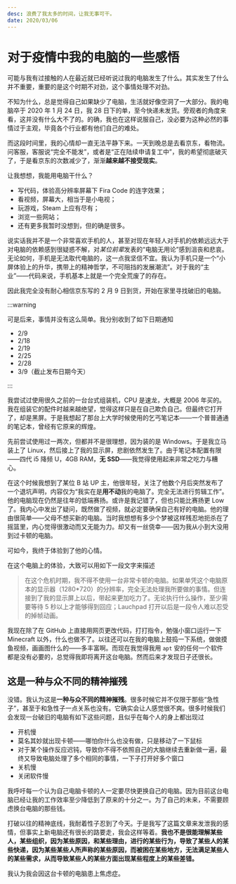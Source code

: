```yaml
---
desc: 浪费了我太多的时间，让我无事可干。
date: 2020/03/06
---
```


# 对于疫情中我的电脑的一些感悟

可能与我有过接触的人在最近就已经听说过我的电脑发生了什么。其实发生了什么并不重要，重要的是这个时期不对劲，这个事情处理不对劲。

不知为什么，总是觉得自己如果缺少了电脑，生活就好像空洞了一大部分。我的电脑卒于 2020 年 1 月 24 日，我 28 日下的单，至今快递未发货。旁观者的角度来看，这并没有什么大不了的。的确，我也在这样说服自己，没必要为这种必然的事情过于主观，毕竟各个行业都有他们自己的难处。

而这段时间里，我的心情却一直无法平静下来。一天到晚总是去看京东，看物流。问客服，客服说“完全不能发”，或者是“正在陆续申请复工中”，我的希望彻底破灭了，于是看京东的次数减少了，渐渐**越来越不接受现实**。

让我想想，我能用电脑干什么？

- 写代码，体验高分辨率屏幕下 Fira Code 的连字效果；
- 看视频，屏幕大，相当于是小电视；
- 玩游戏，Steam 上应有尽有；
- 浏览一些网站；
- 还有更多我暂时没想到，但的确是很多。

说实话我并不是一个非常喜欢手机的人，甚至对现在年轻人对手机的依赖远远大于对电脑的依赖感到很疑惑不解，对*某位前辈*发表的“电脑无用论”感到沮丧和悲哀。无论如何，手机是无法取代电脑的，这一点我坚信不宜。我认为手机只是一个“小屏体验上的升华，携带上的精神哲学，不可阻挡的发展潮流”。对于我的“主业”——代码来说，手机基本上就是一个完全荒废了的存在。

因此我完全没有耐心相信京东写的 2 月 9 日到货，开始在家里寻找破旧的电脑。

:::warning

可是后来，事情并没有这么简单。我分别收到了如下日期通知

- 2/9
- 2/18
- 2/19
- 2/25
- 2/28
- 3/9（截止发布日期今天）

:::

我尝试过使用很久之前的一台台式组装机，CPU 是速龙，大概是 2006 年买的。我在组装它的配件时越来越绝望，觉得这样只是在自己欺负自己。但最终它打开了，却是黑屏。于是我想起了那台上大学时候使用的乞丐笔记本——一个普普通通的笔记本，曾经有它原来的辉煌。

先前尝试使用过一两次，但都并不是很理想，因为装的是 Windows。于是我立马装上了 Linux，然后接上了我的显示屏，悲剧依然发生了。由于笔记本配置有限——四代 i5 降频 U，4GB RAM，**无 SSD**——我觉得使用起来非常之吃力与糟心。

在这个时候我想到了某位 B 站 UP 主，他很年轻，关注了他数个月后突然发布了一个退坑声明，内容仅为“我实在是**用不动**我的电脑了。完全无法进行剪辑工作”。他的电脑现在仍然是往年的低端赛扬。或许是我记错了，但也只能比赛扬更 Low 了。我内心中发出了疑问，既然做了视频，就必定要确保自己有好的电脑。他的理由很简单——父母不想买新的电脑。当时我想想有多少个梦被这样残忍地扼杀在了摇篮里，内心觉得很激动而又无能为力。却又有一丝侥幸——因为我从小到大没用到过卡顿的电脑。

可如今，我终于体验到了他的心情。

在这个电脑上的体验，大致可以用如下一段文字来描述

> 在这个危机时期，我不得不使用一台非常卡顿的电脑。如果单凭这个电脑原本的显示器（1280*720）的分辨率，完全无法处理我所要做的事情。但连接到了我的显示屏上以后，带起来更加吃力了。无论执行什么操作，至少需要等待 5 秒以上才能够得到回应；Lauchpad 打开以后是一段令人难以忍受的掉帧动画。

我现在除了在 GitHub 上直接用网页更改代码，打打指令，勉强小窗口运行一下 Minecraft 以外，什么也做不了。以往还可以在我的电脑上鼓捣一下系统，做做摸鱼视频，画画图什么的——多丰富啊。而现在我觉得我用 `apt` 安的任何一个软件都是没有必要的，总觉得我即将离开这台电脑。然而后来才发现日子还很长。

## 这是一种与众不同的精神摧残

没错。我认为这是**一种与众不同的精神摧残**。很多时候它并不仅限于那些“急性子”，甚至于和急性子一点关系也没有。它确实会让人感觉很不爽。很多时候我们会发现一台破旧的电脑有如下这些问题，且似乎在每个人的身上都出现过

- 开机慢
- 莫名其妙就出现卡顿——哪怕你什么也没有做，只是移动了一下鼠标
- 对于某个操作反应迟钝，导致你不得不依照自己的大脑继续去重新做一遍，最终又导致电脑处理了多个相同的事情，一下子打开好多个窗口
- 关机慢
- 关闭软件慢

我呼吁每一个认为自己电脑卡顿的人一定要尽快更换自己的电脑。因为目前这台电脑已经让我的工作效率至少降低到了原来的十分之一。为了自己的未来，不需要顾虑换台电脑的那些钱。

打破以往的精神底线，我耐着性子忍到了今天。于是我写了这篇文章来发泄我的感情，但事实上新电脑还有很长的路要走，我会这样等着。**我也不是很能理解某些人，某些组织，因为某些原因，和某些理由，进行的某些行为，导致了某些人的某些快递，因为某些某些人所声称的某些原因，而被困在某些地方，无法满足某些人的某些需求，从而导致某些人的某些方面出现某些程度上的某些差错。**

我认为我会因这台卡顿的电脑患上焦虑症。